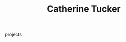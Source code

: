 ---
title: Catherine Tucker
description: Catherine Tucker is a play therapist, mental health counselor who recently started offering series of play therapy workshops and consultation services. I worked with her to build a new website where she could manage promotion and information about her workshops and blog as she is working on an upcoming book.
thumbnail: http://static.levimcg.com/catherine-tucker/thumbnail-catherine-tucker.jpg
permalink: :collection/:title/
layout: project
body: projects
tags:
- Website
- CMS
- Style guide
website: http://drcatherinetucker.com/
---